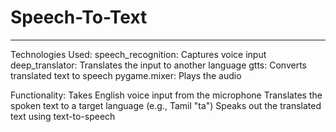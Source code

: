 # Speech-To-Text
-----------------
Technologies Used:
speech_recognition: Captures voice input
deep_translator: Translates the input to another language
gtts: Converts translated text to speech
pygame.mixer: Plays the audio

Functionality:
Takes English voice input from the microphone
Translates the spoken text to a target language (e.g., Tamil "ta")
Speaks out the translated text using text-to-speech
